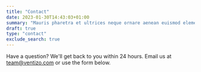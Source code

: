 ```yaml
---
title: "Contact"
date: 2023-01-30T14:43:03+01:00
summary: "Mauris pharetra et ultrices neque ornare aenean euismod elementum."
draft: true
type: "contact"
exclude_search: true
---
```


Have a question? We'll get back to you within 24 hours. Email us at [team@ventizo.com](mailto:team@ventizo.com) or use the form below.
